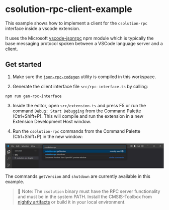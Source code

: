 # csolution-rpc-client-example

This example shows how to implement a client for the `csolution-rpc` interface inside a vscode extension.

It uses the Microsoft [vscode-jsonrpc](https://www.npmjs.com/package/vscode-jsonrpc) npm module which is typically the base messaging protocol spoken between a VSCode language server and a client.

## Get started

1. Make sure the [`json-rpc-codegen`](../../codegen/README.md) utility is compiled in this workspace.

2. Generate the client interface file `src/rpc-interface.ts` by calling:
```
npm run gen-rpc-interface
```
3. Inside the editor, open `src/extension.ts` and press F5 or run the command `Debug: Start Debugging` from the Command Palette (Ctrl+Shift+P). This will compile and run the extension in a new Extension Development Host window.

4. Run the `csolution-rpc` commands from the Command Palette (Ctrl+Shift+P) in the new window:

![Command Palette](./docs/command-palette.png)

The commands `getVersion` and `shutdown` are currently available in this example.

> :memo: Note: The `csolution` binary must have the RPC server functionality and must be in the system PATH. Install the CMSIS-Toolbox from [nightly artifacts](https://github.com/Open-CMSIS-Pack/cmsis-toolbox/actions/workflows/nightly.yml) or build it in your local environment.